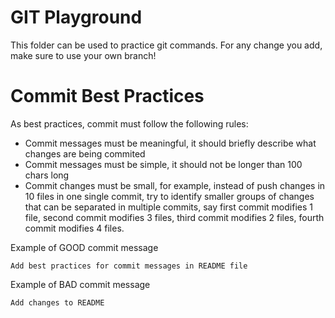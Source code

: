 # GIT Playground
This folder can be used to practice git commands. For any change you add, make sure to use your own branch!

# Commit Best Practices
As best practices, commit must follow the following rules:
- Commit messages must be meaningful, it should briefly describe what changes are being commited
- Commit messages must be simple, it should not be longer than 100 chars long
- Commit changes must be small, for example, instead of push changes in 10 files in one single commit, try to identify smaller groups of changes that can be separated in multiple commits, say first commit modifies 1 file, second commit modifies 3 files, third commit modifies 2 files, fourth commit modifies 4 files.

Example of GOOD commit message
```
Add best practices for commit messages in README file
```

Example of BAD commit message
```
Add changes to README
```